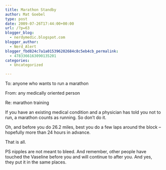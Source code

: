 ```yaml
---
title: Marathon Standby
author: Mat Goebel
type: post
date: 2009-07-26T17:44:00+00:00
url: /?p=63
blogger_blog:
  - nerdymedic.blogspot.com
blogger_author:
  - Nerd_Alert
blogger_fbd824c7a1a015396202684c8c5eb4cb_permalink:
  - 4783366163090135201
categories:
  - Uncategorized

---
```

To: anyone who wants to run a marathon

From: any medically oriented person

Re: marathon training

If you have an existing medical condition and a physician has told you not to run, a marathon counts as running. So don&#8217;t do it.

Oh, and before you do 26.2 miles, best you do a few laps around the block &#8211; hopefully more than 24 hours in advance.

That is all.

PS nipples are not meant to bleed. And remember, other people have touched the Vaseline before you and will continue to after you. And yes, they put it in the same places.

<div class="blogger-post-footer">
  <img alt="" width="1" height="1" />
</div>